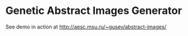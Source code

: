 Genetic Abstract Images Generator
========

See demo in action at http://aesc.msu.ru/~gusev/abstract-images/
